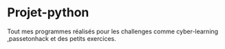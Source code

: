 # Projet-python
Tout mes programmes réalisés pour les challenges comme cyber-learning ,passetonhack et des petits exercices.

